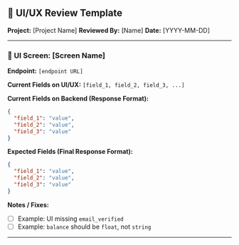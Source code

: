 ## 🧩 UI/UX Review Template

**Project:** [Project Name]
**Reviewed By:** [Name]
**Date:** [YYYY-MM-DD]

---

### 🔹 UI Screen: [Screen Name]

**Endpoint:** `[endpoint URL]`

**Current Fields on UI/UX:**
`[field_1, field_2, field_3, ...]`

**Current Fields on Backend (Response Format):**

```json
{
  "field_1": "value",
  "field_2": "value",
  "field_3": "value"
}
```

**Expected Fields (Final Response Format):**

```json
{
  "field_1": "value",
  "field_2": "value",
  "field_3": "value"
}
```

**Notes / Fixes:**

* [ ] Example: UI missing `email_verified`
* [ ] Example: `balance` should be `float`, not `string`

---
